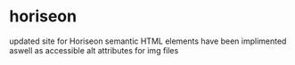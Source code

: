 # horiseon
updated site for Horiseon
semantic HTML elements have been implimented aswell as accessible alt attributes for img files
